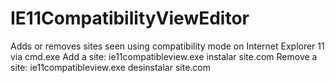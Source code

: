 IE11CompatibilityViewEditor
===========================

Adds or removes sites seen using compatibility mode on Internet Explorer 11 via cmd.exe
Add a site: ie11compatibleview.exe instalar site.com
Remove a site: ie11compatibleview.exe desinstalar site.com